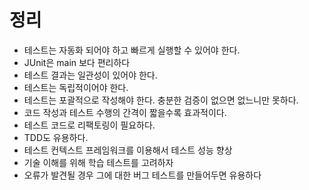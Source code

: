 # 정리
- 테스트는 자동화 되어야 하고 빠르게 실행할 수 있어야 한다.
- JUnit은 main 보다 편리하다
- 테스트 결과는 일관성이 있어야 한다.
- 테스트는 독립적이어야 한다.
- 테스트는 포괄적으로 작성해야 한다. 충분한 검증이 없으면 없느니만 못하다.
- 코드 작성과 테스트 수행의 간격이 짧을수록 효과적이다.
- 테스트 코드로 리팩토링이 필요하다.
- TDD도 유용하다.
- 테스트 컨텍스트 프레임워크를 이용해서 테스트 성능 향상
- 기술 이해를 위해 학습 테스트를 고려하자
- 오류가 발견될 경우 그에 대한 버그 테스트를 만들어두면 유용하다
